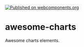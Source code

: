 [![Published on webcomponents.org][webcomponents-image]][webcomponents-url]

# awesome-charts

Awesome charts elements.

[webcomponents-image]: https://img.shields.io/badge/webcomponents.org-published-blue.svg
[webcomponents-url]: https://beta.webcomponents.org/collection/StartPolymer/awesome-charts
